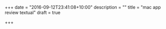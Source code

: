 +++
date = "2016-09-12T23:41:08+10:00"
description = ""
title = "mac app review textual"
draft = true

+++

